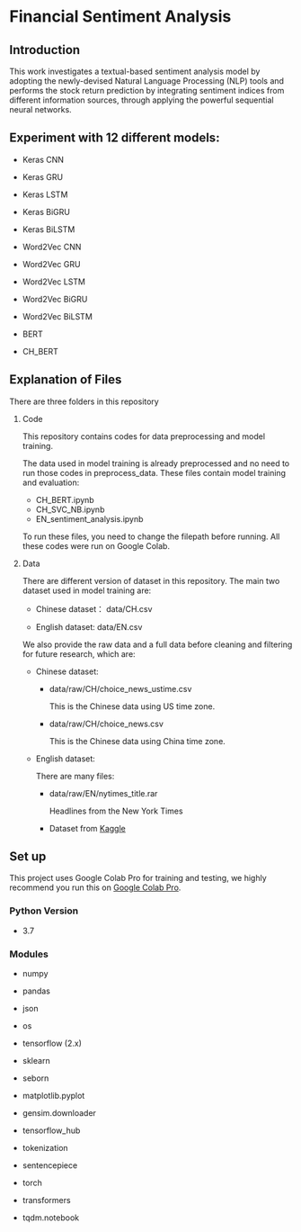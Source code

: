 # Financial Sentiment Analysis

## Introduction

This work investigates a textual-based sentiment analysis model by adopting the newly-devised Natural Language Processing (NLP) tools and performs the stock return prediction by integrating sentiment indices from different information sources, through applying the powerful sequential neural networks. 


## Experiment with 12 different models: 

- Keras CNN

- Keras GRU

- Keras LSTM

- Keras BiGRU

- Keras BiLSTM

- Word2Vec CNN 

- Word2Vec GRU

- Word2Vec LSTM

- Word2Vec BiGRU

- Word2Vec BiLSTM

- BERT

- CH_BERT 

#### 

## Explanation of Files

There are three folders in this repository

1. Code

   This repository contains codes for data preprocessing and model training.

   The data used in model training is already preprocessed and no need to run those codes in preprocess_data. These files contain model training and evaluation:

   - CH_BERT.ipynb
   - CH_SVC_NB.ipynb
   - EN_sentiment_analysis.ipynb

   To run these files, you need to change the filepath before running. All these codes were run on Google Colab.

2. Data

   There are different version of dataset in this repository. The main two dataset used in model training are:

   - Chinese dataset： data/CH.csv 

   - English dataset: data/EN.csv 

   We also provide the raw data and a full data before cleaning and filtering for future research, which are:

   - Chinese dataset:  

     - data/raw/CH/choice_news_ustime.csv

       This is the Chinese data using US time zone. 

     - data/raw/CH/choice_news.csv 

       This is the Chinese data using China time zone. 

   - English dataset:

     There are many files:

     - data/raw/EN/nytimes_title.rar 

       Headlines from the New York Times

     - Dataset from [Kaggle](https://www.kaggle.com/miguelaenlle/massive-stock-news-analysis-db-for-nlpbacktests)


## Set up

This project uses Google Colab Pro for training and testing, we highly recommend you run this on [Google Colab Pro](https://research.google.com/colaboratory/).

### Python Version

- 3.7

### Modules 

* numpy

* pandas

* json

* os

* tensorflow (2.x)

* sklearn

* seborn

* matplotlib.pyplot

* gensim.downloader

* tensorflow_hub

* tokenization

* sentencepiece 

* torch

* transformers

* tqdm.notebook
